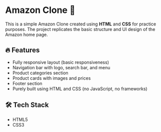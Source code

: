 # Amazon Clone 🛒

This is a simple Amazon Clone created using **HTML** and **CSS** for practice purposes. The project replicates the basic structure and UI design of the Amazon home page.

## 🔥 Features

- Fully responsive layout (basic responsiveness)
- Navigation bar with logo, search bar, and menu
- Product categories section
- Product cards with images and prices
- Footer section
- Purely built using HTML and CSS (no JavaScript, no frameworks)

## 🛠️ Tech Stack

- HTML5
- CSS3


